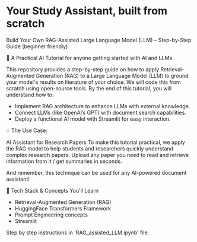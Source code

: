 # Your Study Assistant, built from scratch
Build Your Own RAG-Assisted Large Language Model (LLM) – Step-by-Step Guide (beginner friendly)

📖 A Practical AI Tutorial for anyone getting started with AI and LLMs

This repository provides a step-by-step guide on how to apply Retrieval-Augmented Generation (RAG) to a Large Language Model (LLM) to ground your model's results on literature of your choice. We will code this from scratch using open-source tools. By the end of this tutorial, you will understand how to:

- Implement RAG architecture to enhance LLMs with external knowledge.
- Connect LLMs (like OpenAI’s GPT) with document search capabilities.
- Deploy a functional AI model with Streamlit for easy interaction.

💡 The Use Case: 

AI Assistant for Research Papers To make this tutorial practical, we apply the RAG model to help students and researchers quickly understand complex research papers. Upload any paper you need to read and retrieve information from it / get summaries in seconds.

And remember, this technique can be used for any AI-powered document assistant!

📌 Tech Stack & Concepts You'll Learn

- Retrieval-Augmented Generation (RAG)
- HuggingFace Transformers Framework
- Prompt Engineering concepts
- Streamlit

Step by step instructions in 'RAG_assisted_LLM.ipynb' file.
